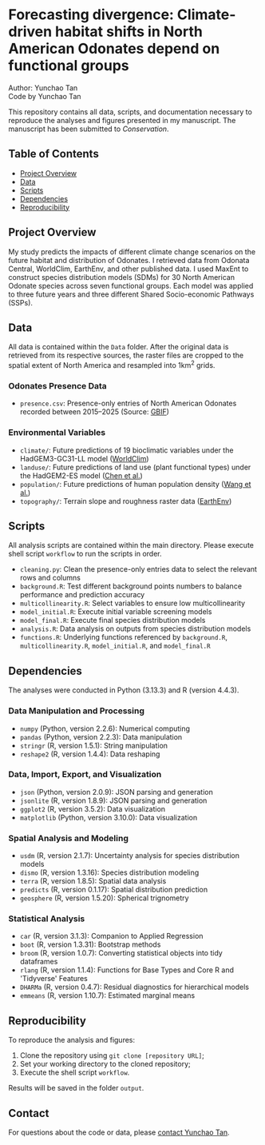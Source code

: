 # Forecasting divergence: Climate-driven habitat shifts in North American Odonates depend on functional groups

Author: Yunchao Tan  
Code by Yunchao Tan

This repository contains all data, scripts, and documentation necessary to reproduce the analyses and figures presented in my manuscript. The manuscript has been submitted to *Conservation*.


## Table of Contents

- [Project Overview](#project-overview)
- [Data](#data)
- [Scripts](#scripts)
- [Dependencies](#dependencies)
- [Reproducibility](#reproducibility)


## Project Overview

My study predicts the impacts of different climate change scenarios on the future habitat and distribution of Odonates. I retrieved data from Odonata Central, WorldClim, EarthEnv, and other published data. I used MaxEnt to construct species distribution models (SDMs) for 30 North American Odonate species across seven functional groups. Each model was applied to three future years and three different Shared Socio-economic Pathways (SSPs).


## Data

All data is contained within the `Data` folder. After the original data is retrieved from its respective sources, the raster files are cropped to the spatial extent of North America and resampled into $1 \mathrm{km^2}$ grids.

### Odonates Presence Data

- `presence.csv`: Presence-only entries of North American Odonates recorded between 2015–2025 (Source: [GBIF](https://doi.org/10.15468/dl.rj2qh2))

### Environmental Variables

- `climate/`: Future predictions of 19 bioclimatic variables under the HadGEM3-GC31-LL model ([WorldClim](https://www.worldclim.org/data/cmip6/cmip6_clim2.5m.html))
- `landuse/`: Future predictions of land use (plant functional types) under the HadGEM2-ES model ([Chen et al.](https://doi.org/10.1038/s41597-020-00669-x))
- `population/`: Future predictions of human population density ([Wang et al.](https://doi.org/10.1038/s41597-022-01675-x))
- `topography/`: Terrain slope and roughness raster data ([EarthEnv](https://www.earthenv.org/topography))


## Scripts

All analysis scripts are contained within the main directory. Please execute shell script `workflow` to run the scripts in order.

- `cleaning.py`: Clean the presence-only entries data to select the relevant rows and columns
- `background.R`: Test different background points numbers to balance performance and prediction accuracy
- `multicollinearity.R`: Select variables to ensure low multicollinearity
- `model_initial.R`: Execute initial variable screening models
- `model_final.R`: Execute final species distribution models
- `analysis.R`: Data analysis on outputs from species distribution models
- `functions.R`: Underlying functions referenced by `background.R`, `multicollinearity.R`, `model_initial.R`, and `model_final.R`


## Dependencies

The analyses were conducted in Python (3.13.3) and R (version 4.4.3).

### Data Manipulation and Processing
- `numpy` (Python, version 2.2.6): Numerical computing
- `pandas` (Python, version 2.2.3): Data manipulation
- `stringr` (R, version 1.5.1): String manipulation
- `reshape2` (R, version 1.4.4): Data reshaping

### Data, Import, Export, and Visualization
- `json` (Python, version 2.0.9): JSON parsing and generation
- `jsonlite` (R, version 1.8.9): JSON parsing and generation
- `ggplot2` (R, version 3.5.2): Data visualization
- `matplotlib` (Python, version 3.10.0): Data visualization

### Spatial Analysis and Modeling
- `usdm` (R, version 2.1.7): Uncertainty analysis for species distribution models
- `dismo` (R, version 1.3.16): Species distribution modeling
- `terra` (R, version 1.8.5): Spatial data analysis
- `predicts` (R, version 0.1.17): Spatial distribution prediction
- `geosphere` (R, version 1.5.20): Spherical trignometry

### Statistical Analysis
- `car` (R, version 3.1.3): Companion to Applied Regression
- `boot` (R, version 1.3.31): Bootstrap methods
- `broom` (R, version 1.0.7): Converting statistical objects into tidy dataframes
- `rlang` (R, version 1.1.4): Functions for Base Types and Core R and 'Tidyverse' Features
- `DHARMa` (R, version 0.4.7): Residual diagnostics for hierarchical models
- `emmeans` (R, version 1.10.7): Estimated marginal means


## Reproducibility

To reproduce the analysis and figures:

1. Clone the repository using `git clone [repository URL]`;
2. Set your working directory to the cloned repository;
3. Execute the shell script `workflow`.

Results will be saved in the folder `output`.


## Contact

For questions about the code or data, please [contact Yunchao Tan](mailto:albert.yunchao.tan@gmail.com).
